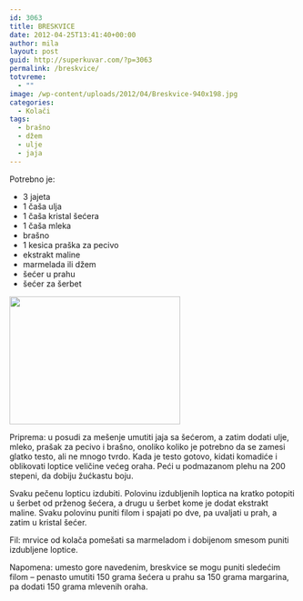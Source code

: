 ```yaml
---
id: 3063
title: BRESKVICE
date: 2012-04-25T13:41:40+00:00
author: mila
layout: post
guid: http://superkuvar.com/?p=3063
permalink: /breskvice/
totvreme:
  - ""
image: /wp-content/uploads/2012/04/Breskvice-940x198.jpg
categories:
  - Kolači
tags:
  - brašno
  - džem
  - ulje
  - jaja
---
```

Potrebno je:

  * 3 jajeta
  * 1 čaša ulja
  * 1 čaša kristal šećera
  * 1 čaša mleka
  * brašno
  * 1 kesica praška za pecivo
  * ekstrakt maline
  * marmelada ili džem
  * šećer u prahu
  * šećer za šerbet

<img class="alignnone size-medium wp-image-3064" title="Breskvice" src="//superkuvar.com/wp-content/uploads/2012/04/Breskvice-300x225.jpg" alt="" width="300" height="225" /> 

Priprema: u posudi za mešenje umutiti jaja sa šećerom, a zatim dodati ulje, mleko, prašak za pecivo i brašno, onoliko koliko je potrebno da se zamesi glatko testo, ali ne mnogo tvrdo. Kada je testo gotovo, kidati komadiće i oblikovati loptice veličine većeg oraha. Peći u podmazanom plehu na 200 stepeni, da dobiju žućkastu boju.

Svaku pečenu lopticu izdubiti. Polovinu izdubljenih loptica na kratko potopiti u šerbet od prženog šećera, a drugu u šerbet kome je dodat ekstrakt maline. Svaku polovinu puniti filom i spajati po dve, pa uvaljati u prah, a zatim u kristal šećer.

Fil: mrvice od kolača pomešati sa marmeladom i dobijenom smesom puniti izdubljene loptice.

Napomena: umesto gore navedenim, breskvice se mogu puniti sledećim filom &#8211; penasto umutiti 150 grama šećera u prahu sa 150 grama margarina, pa dodati 150 grama mlevenih oraha.